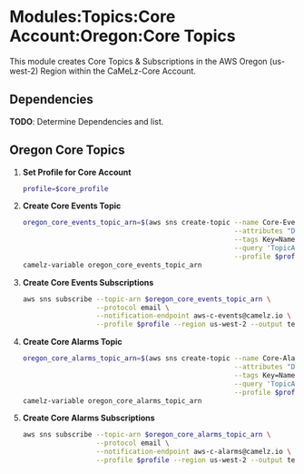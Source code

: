 # Modules:Topics:Core Account:Oregon:Core Topics

This module creates Core Topics & Subscriptions in the AWS Oregon (us-west-2) Region within the
CaMeLz-Core Account.

## Dependencies

**TODO**: Determine Dependencies and list.

## Oregon Core Topics

1. **Set Profile for Core Account**

    ```bash
    profile=$core_profile
    ```

1. **Create Core Events Topic**

    ```bash
    oregon_core_events_topic_arn=$(aws sns create-topic --name Core-Events \
                                                        --attributes "DisplayName=CMLC Events" \
                                                        --tags Key=Name,Value=Core-Events-Topic Key=Company,Value=CaMeLz Key=Environment,Value=Core \
                                                        --query 'TopicArn' \
                                                        --profile $profile --region us-west-2 --output text)
    camelz-variable oregon_core_events_topic_arn
    ```

1. **Create Core Events Subscriptions**

    ```bash
    aws sns subscribe --topic-arn $oregon_core_events_topic_arn \
                      --protocol email \
                      --notification-endpoint aws-c-events@camelz.io \
                      --profile $profile --region us-west-2 --output text
    ```

1. **Create Core Alarms Topic**

    ```bash
    oregon_core_alarms_topic_arn=$(aws sns create-topic --name Core-Alarms \
                                                        --attributes "DisplayName=CMLC Alarms" \
                                                        --tags Key=Name,Value=Core-Alarms-Topic Key=Company,Value=CaMeLz Key=Environment,Value=Core \
                                                        --query 'TopicArn' \
                                                        --profile $profile --region us-west-2 --output text)
    camelz-variable oregon_core_alarms_topic_arn
    ```

1. **Create Core Alarms Subscriptions**

    ```bash
    aws sns subscribe --topic-arn $oregon_core_alarms_topic_arn \
                      --protocol email \
                      --notification-endpoint aws-c-alarms@camelz.io \
                      --profile $profile --region us-west-2 --output text
    ```

